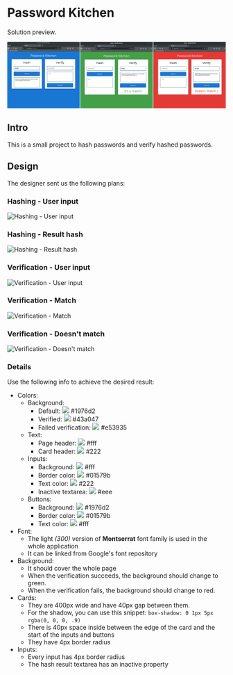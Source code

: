 # Password Kitchen

Solution preview.

![alt text](static/img/preview.jpg?raw=true)

## Intro

This is a small project to hash passwords and verify hashed passwords.

## Design

The designer sent us the following plans:

### Hashing - User input

![Hashing - User input](design/design_hash_input.png)

### Hashing - Result hash

![Hashing - Result hash](design/design_hash_result.png)

### Verification - User input

![Verification - User input](design/design_verify_input.png)

### Verification - Match

![Verification - Match](design/design_verify_match.png)

### Verification - Doesn't match

![Verification - Doesn't match](design/design_verify_fail.png)


### Details

Use the following info to achieve the desired result:
- Colors:
  - Background:
    - Default: ![](http://via.placeholder.com/15/1976d2?text=%20) #1976d2
    - Verified: ![](http://via.placeholder.com/15/43a047?text=%20) #43a047
    - Failed verification: ![](http://via.placeholder.com/15/e53935?text=%20) #e53935
  - Text:
    - Page header: ![](http://via.placeholder.com/15/fff?text=%20) #fff
    - Card header: ![](http://via.placeholder.com/15/222?text=%20) #222
  - Inputs:
    - Background: ![](http://via.placeholder.com/15/fff?text=%20) #fff
    - Border color: ![](http://via.placeholder.com/15/01579b?text=%20) #01579b
    - Text color: ![](http://via.placeholder.com/15/222?text=%20) #222
    - Inactive textarea: ![](http://via.placeholder.com/15/eee?text=%20) #eee
  - Buttons:
    - Background: ![](http://via.placeholder.com/15/1976d2?text=%20) #1976d2
    - Border color: ![](http://via.placeholder.com/15/01579b?text=%20) #01579b
    - Text color: ![](http://via.placeholder.com/15/fff?text=%20) #fff
- Font:
  - The light *(300)* version of **Montserrat** font family is used in the whole application
  - It can be linked from Google's font repository
- Background:
  - It should cover the whole page
  - When the verification succeeds, the background should change to green.
  - When the verification fails, the background should change to red.
- Cards:
  - They are 400px wide and have 40px gap between them.
  - For the shadow, you can use this snippet: `box-shadow: 0 1px 5px rgba(0, 0, 0, .9)`
  - There is 40px space inside between the edge of the card and the start of the inputs and buttons
  - They have 4px border radius
- Inputs:
  - Every input has 4px border radius
  - The hash result textarea has an inactive property
